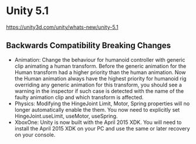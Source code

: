 # Unity 5.1
https://unity3d.com/unity/whats-new/unity-5.1

## Backwards Compatibility Breaking Changes

<ul>
<li>Animation: Change the behaviour for humanoid controller with generic clip animating a human transform. Before the generic animation for the Human transform had a higher priority than the human animation. Now the Human animation always have the highest priority for humanoid rig overriding any generic animation for this transform, you should see a warning in the inspector if such case is detected with the name of the faulty animation clip and which transform is affected.</li>
<li>Physics: Modifying the HingeJoint Limit, Motor, Spring properties will no longer automatically enable the them. You now need to explicitly set HingeJoint.useLimit, useMotor, useSpring.</li>
<li>XboxOne: Unity is now built with the April 2015 XDK.  You will need to install the April 2015 XDK on your PC and use the same or later recovery on your console.</li>
</ul>
